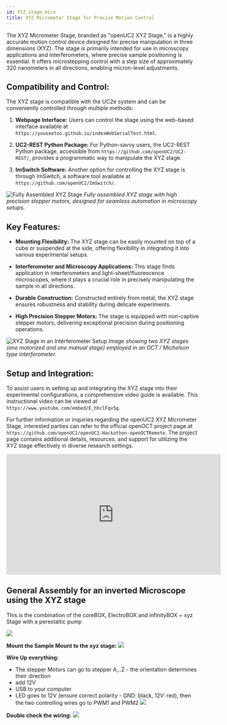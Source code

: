 ```yaml
---
id: XYZ_stage_mico
title: XYZ Micrometer Stage for Precise Motion Control
---
```



The XYZ Micrometer Stage, branded as "openUC2 XYZ Stage," is a highly accurate motion control device designed for precise manipulation in three dimensions (XYZ). The stage is primarily intended for use in microscopy applications and interferometers, where precise sample positioning is essential. It offers microstepping control with a step size of approximately 320 nanometers in all directions, enabling micron-level adjustments.

## Compatibility and Control:
The XYZ stage is compatible with the UC2e system and can be conveniently controlled through multiple methods:

1. **Webpage Interface:** Users can control the stage using the web-based interface available at `https://youseetoo.github.io/indexWebSerialTest.html`.

2. **UC2-REST Python Package:** For Python-savvy users, the UC2-REST Python package, accessible from `https://github.com/openUC2/UC2-REST/`, provides a programmatic way to manipulate the XYZ stage.

3. **ImSwitch Software:** Another option for controlling the XYZ stage is through ImSwitch, a software tool available at `https://github.com/openUC2/ImSwitch/`.

![Fully Assembled XYZ Stage](IMAGES/IMG_20230514_142419.jpg)
*Fully assembled XYZ stage with high precision stepper motors, designed for seamless automation in microscopy setups.*

## Key Features:
- **Mounting Flexibility:** The XYZ stage can be easily mounted on top of a cube or suspended at the side, offering flexibility in integrating it into various experimental setups.

- **Interferometer and Microscopy Applications:** This stage finds application in interferometers and light-sheet/fluorescence microscopes, where it plays a crucial role in precisely manipulating the sample in all directions.

- **Durable Construction:** Constructed entirely from metal, the XYZ stage ensures robustness and stability during delicate experiments.

- **High Precision Stepper Motors:** The stage is equipped with non-captive stepper motors, delivering exceptional precision during positioning operations.

![XYZ Stage in an Interferometer Setup](IMAGES/xyzstagemicro.jpeg)
*Image showing two XYZ stages (one motorized and one manual stage) employed in an OCT / Michelson type interferometer.*

## Setup and Integration:

To assist users in setting up and integrating the XYZ stage into their experimental configurations, a comprehensive video guide is available. This instructional video can be viewed at `https://www.youtube.com/embed/E_hhclFqx5g`.

For further information or inquiries regarding the openUC2 XYZ Micrometer Stage, interested parties can refer to the official openOCT project page at `https://github.com/openUC2/openUC2-Hackathon-openOCTRemote`. The project page contains additional details, resources, and support for utilizing the XYZ stage effectively in diverse research settings.


<iframe width="560" height="315" src="https://www.youtube.com/embed/E_hhclFqx5g" title="YouTube video player" frameborder="0" allow="accelerometer; autoplay; clipboard-write; encrypted-media; gyroscope; picture-in-picture; web-share" allowfullscreen></iframe>


## General Assembly for an inverted Microscope using the XYZ stage

This is the combination of the coreBOX, ElectroBOX and infinityBOX + xyz Stage with a perestaltic pump

![](./IMAGES/IMG_20250203_102212.jpg)

**Mount the Sample Mount to the xyz stage:**
![](./IMAGES/IMG_20250203_100434.jpg)

**Wire Up everything:**

- The stepper Motors can go to stepper A,..Z - the orientation determines their direction
- add 12V
- USB to your computer
- LED goes to 12V (ensure correct polarity - GND: black, 12V: red), then the two controlling wires go to PWM1 and PWM2
![](./IMAGES/IMG_20250203_102216.jpg)

**Double check the wiring:**
![](./IMAGES/IMG_20250203_112041.jpg)
